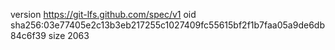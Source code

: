 version https://git-lfs.github.com/spec/v1
oid sha256:03e77405e2c13b3eb217255c1027409fc55615bf2f1b7faa05a9de6db84c6f39
size 2063
